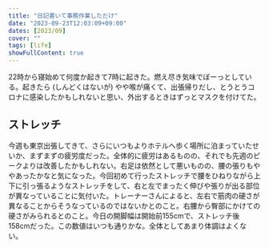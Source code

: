 ```yaml
---
title: "日記書いて事務作業しただけ"
date: "2023-09-23T12:03:09+09:00"
dates: [2023/09]
cover: ""
tags: [life]
showFullContent: true
---
```


22時から寝始めて何度か起きて7時に起きた。燃え尽き気味でぼーっとしている。起きたら (しんどくはないが) やや喉が痛くて、出張帰りだし、とうとうコロナに感染したかもしれないと思い、外出するときはずっとマスクを付けてた。

## ストレッチ

今週も東京出張してきて、さらにいつもよりホテルへ歩く場所に泊まっていたせいか、まずまずの疲労度だった。全体的に疲労はあるものの、それでも先週のピークよりは改善したかもしれない。右足は依然として悪いものの、腰の張りもややあったかなと気になった。今回初めて行ったストレッチで腰をひねりながら上下に引っ張るようなストレッチをして、右と左でまったく伸びや張りが出る部位が異なっていることに気付いた。トレーナーさんによると、左右で筋肉の硬さが異なることからそうなっているのではないかとのこと。右腰から臀部にかけての硬さがみられるとのこと。今日の開脚幅は開始前155cmで、ストレッチ後158cmだった。この数値はいつも通りかな。全体としてあまり体調はよくない。

